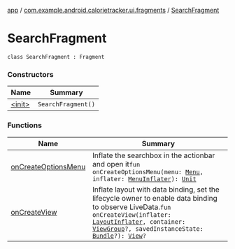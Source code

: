 [app](../../index.md) / [com.example.android.calorietracker.ui.fragments](../index.md) / [SearchFragment](./index.md)

# SearchFragment

`class SearchFragment : Fragment`

### Constructors

| Name | Summary |
|---|---|
| [&lt;init&gt;](-init-.md) | `SearchFragment()` |

### Functions

| Name | Summary |
|---|---|
| [onCreateOptionsMenu](on-create-options-menu.md) | Inflate the searchbox in the actionbar and open it`fun onCreateOptionsMenu(menu: `[`Menu`](https://developer.android.com/reference/android/view/Menu.html)`, inflater: `[`MenuInflater`](https://developer.android.com/reference/android/view/MenuInflater.html)`): `[`Unit`](https://kotlinlang.org/api/latest/jvm/stdlib/kotlin/-unit/index.html) |
| [onCreateView](on-create-view.md) | Inflate layout with data binding, set the lifecycle owner to enable data binding to observe LiveData.`fun onCreateView(inflater: `[`LayoutInflater`](https://developer.android.com/reference/android/view/LayoutInflater.html)`, container: `[`ViewGroup`](https://developer.android.com/reference/android/view/ViewGroup.html)`?, savedInstanceState: `[`Bundle`](https://developer.android.com/reference/android/os/Bundle.html)`?): `[`View`](https://developer.android.com/reference/android/view/View.html)`?` |
